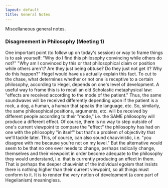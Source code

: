 ```yaml
---
layout: default
title: General Notes
---
```


Miscellaneous general notes.

### Disagreement in Philosophy (Meeting 1)
One important point (to follow up on today's session) or way to frame things is to ask yourself: "Why do I find this philosophy convincing while others do not?" "Why am I convinced by this or that philosophical claim or position while others aren't? Are they just being obtuse? Do they just not get it? Why do this happen?" Hegel would have us actually explain this fact. To cut to the chase, what determines whether or not one is receptive to a certain philosophy, according to Hegel, depends on one's level of development. A useful way to frame this is to recall an old Scholastic metaphysical law: "effects are received according to the mode of the patient." Thus, the same soundwaves will be received differently depending upon if the patient is a rock, a dog, a human, a human that speaks the language, etc. So, similarly, the same philosophical positions, arguments, etc. will be received by different people according to their "mode," i.e. the SAME philosophy will produce a different effect. Of course, there is no way to step outside of one's current viewpoint to compare the "effect" the philosophy has had on one with the philosophy "in itself" but that's a problem of objectivity that we'll tackle later. This, of course, can also sound chauvinistic, i.e. "you disagree with me because you're not on my level." But the alternative would seem to be that no one ever needs to change, perhaps radically change, themselves and their viewpoint in order become adequate to the philosophy they would understand, i.e. that is currently producing an effect in them. That is perhaps the deeper chauvinist of the individual egoism that insists there is nothing higher than their current viewpoint, so all things must conform to it. It is to render the very notion of development (a core part of Hegelianism) meaningless.